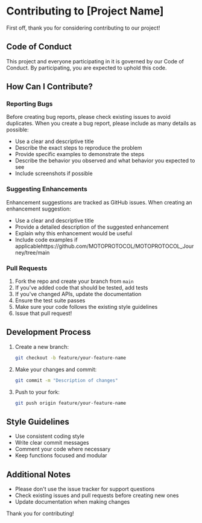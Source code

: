 # Contributing to [Project Name]

First off, thank you for considering contributing to our project! 

## Code of Conduct
This project and everyone participating in it is governed by our Code of Conduct. By participating, you are expected to uphold this code.

## How Can I Contribute?

### Reporting Bugs
Before creating bug reports, please check existing issues to avoid duplicates. When you create a bug report, please include as many details as possible:

- Use a clear and descriptive title
- Describe the exact steps to reproduce the problem
- Provide specific examples to demonstrate the steps
- Describe the behavior you observed and what behavior you expected to see
- Include screenshots if possible

### Suggesting Enhancements
Enhancement suggestions are tracked as GitHub issues. When creating an enhancement suggestion:

- Use a clear and descriptive title
- Provide a detailed description of the suggested enhancement
- Explain why this enhancement would be useful
- Include code examples if applicablehttps://github.com/MOTOPROTOCOL/MOTOPROTOCOL_Journey/tree/main

### Pull Requests
1. Fork the repo and create your branch from `main`
2. If you've added code that should be tested, add tests
3. If you've changed APIs, update the documentation
4. Ensure the test suite passes
5. Make sure your code follows the existing style guidelines
6. Issue that pull request!

## Development Process
1. Create a new branch:
   ```bash
   git checkout -b feature/your-feature-name
   ```
2. Make your changes and commit:
   ```bash
   git commit -m "Description of changes"
   ```
3. Push to your fork:
   ```bash
   git push origin feature/your-feature-name
   ```

## Style Guidelines
- Use consistent coding style
- Write clear commit messages
- Comment your code where necessary
- Keep functions focused and modular

## Additional Notes
- Please don't use the issue tracker for support questions
- Check existing issues and pull requests before creating new ones
- Update documentation when making changes

Thank you for contributing!
